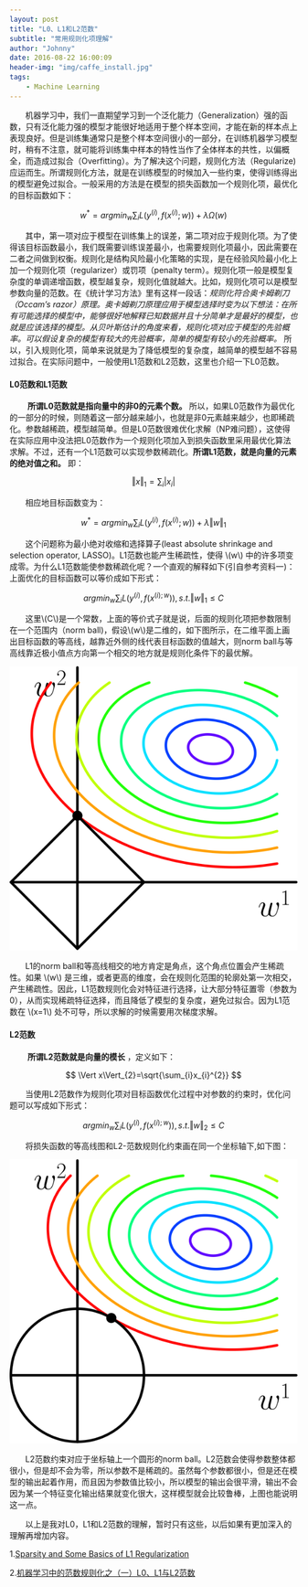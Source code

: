 ```yaml
---
layout: post
title: "L0、L1和L2范数"
subtitle: "常用规则化项理解"
author: "Johnny"
date: 2016-08-22 16:00:09
header-img: "img/caffe_install.jpg"
tags:
    - Machine Learning
---
```


&#160; &#160; &#160; &#160;机器学习中，我们一直期望学习到一个泛化能力（Generalization）强的函数，只有泛化能力强的模型才能很好地适用于整个样本空间，才能在新的样本点上表现良好。但是训练集通常只是整个样本空间很小的一部分，在训练机器学习模型时，稍有不注意，就可能将训练集中样本的特性当作了全体样本的共性，以偏概全，而造成过拟合（Overfitting）。为了解决这个问题，规则化方法（Regularize)应运而生。所谓规则化方法，就是在训练模型的时候加入一些约束，使得训练得出的模型避免过拟合。一般采用的方法是在模型的损失函数加一个规则化项，最优化的目标函数如下：

$$
w^{*}=argmin_{w}\sum_{i}L(y^{(i)},f(x^{(i)};w))+\lambda\Omega(w)
$$

&#160; &#160; &#160; &#160;其中，第一项对应于模型在训练集上的误差，第二项对应于规则化项。为了使得该目标函数最小，我们既需要训练误差最小，也需要规则化项最小，因此需要在二者之间做到权衡。规则化是结构风险最小化策略的实现，是在经验风险最小化上加一个规则化项（regularizer）或罚项（penalty term）。规则化项一般是模型复杂度的单调递增函数，模型越复杂，规则化值就越大。比如，规则化项可以是模型参数向量的范数。在《统计学习方法》里有这样一段话：*规则化符合奥卡姆剃刀（Occam’s razor）原理。奥卡姆剃刀原理应用于模型选择时变为以下想法：在所有可能选择的模型中，能够很好地解释已知数据并且十分简单才是最好的模型，也就是应该选择的模型。从贝叶斯估计的角度来看，规则化项对应于模型的先验概率。可以假设复杂的模型有较大的先验概率，简单的模型有较小的先验概率。* 所以，引入规则化项，简单来说就是为了降低模型的复杂度，越简单的模型越不容易过拟合。在实际问题中，一般使用L1范数和L2范数，这里也介绍一下L0范数。

#### L0范数和L1范数 ####

&#160; &#160; &#160; &#160; **所谓L0范数就是指向量中的非0的元素个数。** 所以，如果L0范数作为最优化的一部分的时候，则随着这一部分越来越小，也就是非0元素越来越少，也即稀疏化。参数越稀疏，模型越简单。但是L0范数很难优化求解（NP难问题），这使得在实际应用中没法把L0范数作为一个规则化项加入到损失函数里采用最优化算法求解。不过，还有一个L1范数可以实现参数稀疏化。**所谓L1范数，就是向量的元素的绝对值之和。** 即：

$$
\Vert x\Vert_{1}=\sum_{i}\vert x_{i}\vert
$$

&#160; &#160; &#160; &#160;相应地目标函数变为：

$$
w^{*}=argmin_{w}\sum_{i}L(y^{(i)},f(x^{(i)};w))+\lambda\Vert w\Vert_{1}
$$

&#160; &#160; &#160; &#160;这个问题称为最小绝对收缩和选择算子(least absolute shrinkage and selection operator, LASSO)。L1范数也能产生稀疏性，使得 \\(w\\) 中的许多项变成零。为什么L1范数能使参数稀疏化呢？一个直观的解释如下(引自参考资料一)：上面优化的目标函数可以等价成如下形式：

$$
argmin_{w}\sum_{i}L(y^{(i)}, f(x^{(i);w})),s.t.\Vert w \Vert_{1}\leq C
$$

&#160; &#160; &#160; &#160;这里\\(C\\)是一个常数，上面的等价式子就是说，后面的规则化项把参数限制在一个范围内（norm ball)，假设\\(w\\)是二维的，如下图所示，在二维平面上画出目标函数的等高线，越靠近外侧的线代表目标函数的值越大，则norm ball与等高线靠近极小值点方向第一个相交的地方就是规则化条件下的最优解。

![java-javascript](/img/in-post/l0l1l2/l1-ball.svg)

&#160; &#160; &#160; &#160;L1的norm ball和等高线相交的地方肯定是角点，这个角点位置会产生稀疏性。如果 \\(w\\) 是三维，或者更高的维度，会在规则化范围的轮廓处第一次相交，产生稀疏性。因此，L1范数规则化会对特征进行选择，让大部分特征置零（参数为0），从而实现稀疏特征选择，而且降低了模型的复杂度，避免过拟合。因为L1范数在 \\(x=1\\) 处不可导，所以求解的时候需要用次梯度求解。

#### L2范数 ####

&#160; &#160; &#160; &#160; **所谓L2范数就是向量的模长** ，定义如下：

$$
\Vert x\Vert_{2}=\sqrt{\sum_{i}x_{i}^{2}}
$$

&#160; &#160; &#160; &#160;当使用L2范数作为规则化项对目标函数优化过程中对参数的约束时，优化问题可以写成如下形式：

$$
argmin_{w}\sum_{i}L(y^{(i)}, f(x^{(i);w})),s.t.\Vert w \Vert_{2}\leq C
$$

&#160; &#160; &#160; &#160;将损失函数的等高线图和L2-范数规则化约束画在同一个坐标轴下,如下图：

![java-javascript](/img/in-post/l0l1l2/l2-ball.svg)

&#160; &#160; &#160; &#160;L2范数约束对应于坐标轴上一个圆形的norm ball。L2范数会使得参数整体都很小，但是却不会为零，所以参数不是稀疏的。虽然每个参数都很小，但是还在模型的输出起着作用，而且因为参数值比较小，所以模型的输出会很平滑，输出不会因为某一个特征变化输出结果就变化很大，这样模型就会比较鲁棒，上图也能说明这一点。

&#160; &#160; &#160; &#160;以上是我对L0，L1和L2范数的理解，暂时只有这些，以后如果有更加深入的理解再增加内容。

 1.[Sparsity and Some Basics of L1 Regularization][1]

 2.[机器学习中的范数规则化之（一）L0、L1与L2范数][2]

   [1]: http://freemind.pluskid.org/machine-learning/sparsity-and-some-basics-of-l1-regularization/
   [2]: https://blog.csdn.net/zouxy09/article/details/24971995
